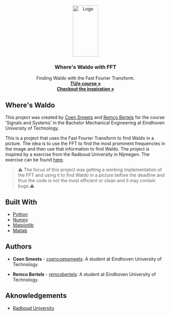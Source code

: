 <br />
<p align="center">
  <a href="https://github.com/coencoensmeets/Fourier-project">
    <img src="https://static.wikia.nocookie.net/p__/images/8/8c/WaldoTransparent.png/revision/latest?cb=20220424061652&path-prefix=protagonist" alt="Logo" width="80" height="160">
  </a>

  <h3 align="center">Where's Waldo with FFT</h3>

  <p align="center">
    Finding Waldo with the Fast Fourier Transform.
    <br />
    <a href="https://research.tue.nl/nl/courses/signals-and-systems-2"><strong>TU/e course »</strong></a>
    <br />
    <a href="https://www.mbfys.ru.nl/~robvdw/DGCN22/PRACTICUM_2011/LABS_2011/ALTERNATIVE_LABS/Lesson_15.html#9"><strong>Checkout the inspiration »</strong></a>
  </p>
</p>

## Where's Waldo

This project was created by [Coen Smeets](https://github.com/coencoensmeets) and [Remco Bertels](https://github.com/remcobertels) for the course 'Signals and Systems' in the Bachelor Mechanical Engineering at Eindhoven University of Technology.

This is a project that uses the Fast Fourier Transform to find Waldo in a picture. The idea is to use the FFT to find the most prominent frequencies in the image and then use that information to find Waldo. The project is inspired by a exercise from the Radboud University in Nijmegen. The exercise can be found [here](https://www.mbfys.ru.nl/~robvdw/DGCN22/PRACTICUM_2011/LABS_2011/ALTERNATIVE_LABS/Lesson_15.html#9).

> ⚠️ The focus of this project was getting a working implementation of the FFT and using it to find Waldo in a picture before the deadline and thus the code is not the most efficient or clean and it may contain bugs.⚠️ 

## Built With

- [Python](https://www.python.org/)
- [Numpy](https://numpy.org/)
- [Matplotlib](https://matplotlib.org/)
- [Matlab](https://www.mathworks.com/products/matlab.html)

## Authors

- **Coen Smeets** - [coencoensmeets](https://github.com/coencoensmeets): A student at Eindhoven University of Technology.

- **Remco Bertels** - [remcobertels](https://github.com/remcobertels): A student at Eindhoven University of Technology.

## Aknowledgements

- [Radboud University](https://www.ru.nl/english/)
